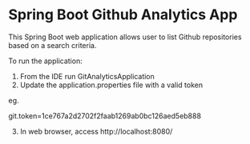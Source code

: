 # Spring Boot Github Analytics App
This Spring Boot web application allows user to list Github repositories based on a search criteria.

To run the application:
1.  From the IDE run GitAnalyticsApplication
2.  Update the application.properties file with a valid token

eg. 

git.token=1ce767a2d2702f2faab1269ab0bc126aed5eb888

3.  In web browser, access http://localhost:8080/
